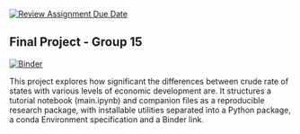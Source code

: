 [![Review Assignment Due Date](https://classroom.github.com/assets/deadline-readme-button-24ddc0f5d75046c5622901739e7c5dd533143b0c8e959d652212380cedb1ea36.svg)](https://classroom.github.com/a/LiaEl886)

## Final Project - Group 15

[![Binder](https://mybinder.org/badge_logo.svg)](https://mybinder.org/v2/gh/UCB-stat-159-s23/project-Group15.git/HEAD?labpath=main.ipynb)

This project explores how significant the differences between crude rate of states with various levels of economic development are. It structures a tutorial notebook (main.ipynb) and companion files as a reproducible research package, with installable utilities separated into a Python package, a conda Environment specification and a Binder link.
